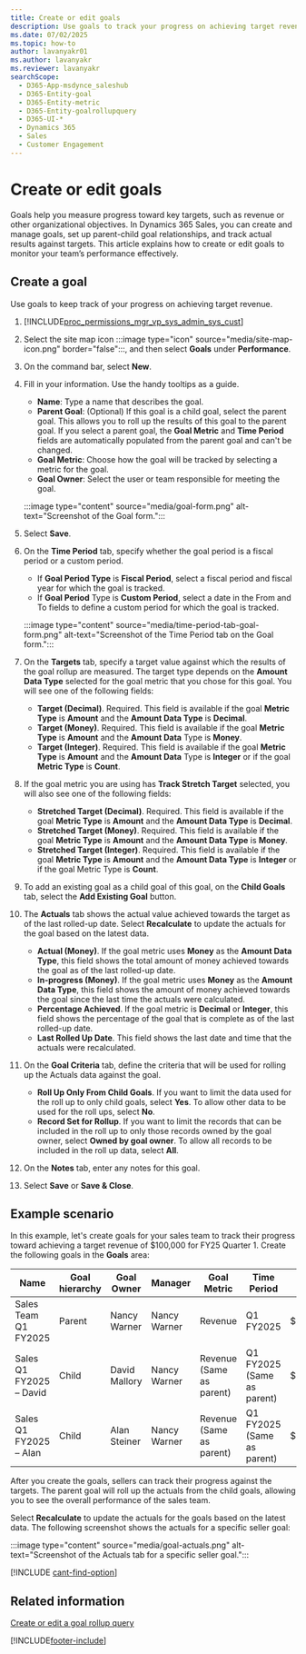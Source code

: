```yaml
---
title: Create or edit goals
description: Use goals to track your progress on achieving target revenue or other targets set by your organization. Propagate goals using parent and child goals.
ms.date: 07/02/2025
ms.topic: how-to
author: lavanyakr01
ms.author: lavanyakr
ms.reviewer: lavanyakr
searchScope: 
  - D365-App-msdynce_saleshub
  - D365-Entity-goal
  - D365-Entity-metric
  - D365-Entity-goalrollupquery
  - D365-UI-*
  - Dynamics 365
  - Sales
  - Customer Engagement
---
```

# Create or edit goals

Goals help you measure progress toward key targets, such as revenue or other organizational objectives. In Dynamics 365 Sales, you can create and manage goals, set up parent-child goal relationships, and track actual results against targets. This article explains how to create or edit goals to monitor your team’s performance effectively.

## Create a goal

Use goals to keep track of your progress on achieving target revenue.

1. [!INCLUDE[proc_permissions_mgr_vp_sys_admin_sys_cust](../includes/proc-permissions-mgr-vp-sys-admin-sys-cust.md)]

1. Select the site map icon :::image type="icon" source="media/site-map-icon.png" border="false":::, and then select **Goals** under **Performance**.

1. On the command bar, select **New**.

1. Fill in your information. Use the handy tooltips as a guide.

   - **Name**: Type a name that describes the goal.
   - **Parent Goal**: (Optional) If this goal is a child goal, select the parent goal. This allows you to roll up the results of this goal to the parent goal. If you select a parent goal, the **Goal Metric** and **Time Period** fields are automatically populated from the parent goal and can't be changed.
   - **Goal Metric**: Choose how the goal will be tracked by selecting a metric for the goal.
   - **Goal Owner**: Select the user or team responsible for meeting the goal.

   :::image type="content" source="media/goal-form.png" alt-text="Screenshot of the Goal form.":::

1. Select **Save**.

1. On the **Time Period** tab, specify whether the goal period is a fiscal period or a custom period.

   - If **Goal Period Type** is **Fiscal Period**, select a fiscal period and fiscal year for which the goal is tracked.
   - If **Goal Period** Type is **Custom Period**, select a date in the From and To fields to define a custom period for which the goal is tracked.

   :::image type="content" source="media/time-period-tab-goal-form.png" alt-text="Screenshot of the Time Period tab on the Goal form.":::

1. On the **Targets** tab, specify a target value against which the results of the goal rollup are measured. The target type depends on the **Amount Data Type** selected for the goal metric that you chose for this goal. You will see one of the following fields:

   - **Target (Decimal)**. Required. This field is available if the goal **Metric Type** is **Amount** and the **Amount Data Type** is **Decimal**.
   - **Target (Money)**. Required. This field is available if the goal **Metric Type** is **Amount** and the **Amount Data** Type is **Money**.
   - **Target (Integer)**. Required. This field is available if the goal **Metric Type** is **Amount** and the **Amount Data** Type is **Integer** or if the goal **Metric Type** is **Count**.

1. If the goal metric you are using has **Track Stretch Target** selected, you will also see one of the following fields:

   - **Stretched Target (Decimal)**. Required. This field is available if the goal **Metric Type** is **Amount** and the **Amount Data Type** is **Decimal**.
   - **Stretched Target (Money)**. Required. This field is available if the goal **Metric Type** is **Amount** and the **Amount Data Type** is **Money**.
   - **Stretched Target (Integer)**. Required. This field is available if the goal **Metric Type** is **Amount** and the **Amount Data Type** is **Integer** or if the goal Metric Type is **Count**.

1. To add an existing goal as a child goal of this goal, on the **Child Goals** tab, select the **Add Existing Goal** button.

1. The **Actuals** tab shows the actual value achieved towards the target as of the last rolled-up date. Select **Recalculate** to update the actuals for the goal based on the latest data. 

   - **Actual (Money)**. If the goal metric uses **Money** as the **Amount Data Type**, this field shows the total amount of money achieved towards the goal as of the last rolled-up date.
   - **In-progress (Money)**. If the goal metric uses **Money** as the **Amount Data Type**, this field shows the amount of money achieved towards the goal since the last time the actuals were calculated.
   - **Percentage Achieved**. If the goal metric is **Decimal** or **Integer**, this field shows the percentage of the goal that is complete as of the last rolled-up date.
   - **Last Rolled Up Date**. This field shows the last date and time that the actuals were recalculated.

1. On the **Goal Criteria** tab, define the criteria that will be used for rolling up the Actuals data against the goal.

   - **Roll Up Only From Child Goals**. If you want to limit the data used for the roll up to only child goals, select **Yes**. To allow other data to be used for the roll ups, select **No**.
   - **Record Set for Rollup**. If you want to limit the records that can be included in the roll up to only those records owned by the goal owner, select **Owned by goal owner**. To allow all records to be included in the roll up data, select **All**.

1. On the **Notes** tab, enter any notes for this goal.

1. Select **Save** or **Save & Close**.

## Example scenario

In this example, let's create goals for your sales team to track their progress toward achieving a target revenue of $100,000 for FY25 Quarter 1. Create the following goals in the **Goals** area:

| Name                    | Goal hierarchy | Goal Owner     | Manager      | Goal Metric              | Time Period                | Target    |
|-------------------------|----------------|----------------|--------------|--------------------------|----------------------------|-----------|
| Sales Team Q1 FY2025    | Parent         | Nancy Warner   | Nancy Warner | Revenue                  | Q1 FY2025                  | $100,000  |
| Sales Q1 FY2025 – David | Child          | David Mallory  | Nancy Warner | Revenue (Same as parent) | Q1 FY2025 (Same as parent) | $50,000   |
| Sales Q1 FY2025 – Alan  | Child          | Alan Steiner   | Nancy Warner | Revenue (Same as parent) | Q1 FY2025 (Same as parent) | $50,000   |

After you create the goals, sellers can track their progress against the targets. The parent goal will roll up the actuals from the child goals, allowing you to see the overall performance of the sales team.

Select **Recalculate** to update the actuals for the goals based on the latest data. The following screenshot shows the actuals for a specific seller goal:

:::image type="content" source="media/goal-actuals.png" alt-text="Screenshot of the Actuals tab for a specific seller goal.":::
 


[!INCLUDE [cant-find-option](../includes/cant-find-option.md)]

## Related information

[Create or edit a goal rollup query](../sales-enterprise/create-edit-goal-rollup-query-sales.md)

[!INCLUDE[footer-include](../includes/footer-banner.md)]
